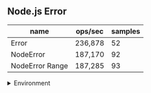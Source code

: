 ## Node.js Error

|name|ops/sec|samples|
|-|-|-|
|Error|236,878|52|
|NodeError|187,170|92|
|NodeError Range|187,285|93|


<details>
<summary>Environment</summary>

* __Machine:__ linux x64 | 4 vCPUs | 7.6GB Mem
* __Run:__ Tue Nov 07 2023 19:43:06 GMT+0000 (Coordinated Universal Time)
</details>

<!--
{"environment":{"platform":"linux","arch":"x64","cpus":4,"totalMemory":7.6085662841796875},"benchmarks":[{"name":"Error","opsSec":236877.95103868045,"samples":3},{"name":"NodeError","opsSec":187169.52350310798,"samples":3},{"name":"NodeError Range","opsSec":187284.62798631392,"samples":3}]}-->
